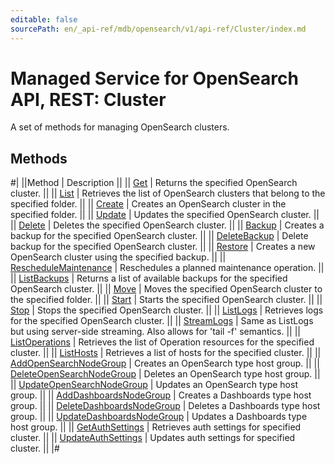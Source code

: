 ```yaml
---
editable: false
sourcePath: en/_api-ref/mdb/opensearch/v1/api-ref/Cluster/index.md
---
```


# Managed Service for OpenSearch API, REST: Cluster

A set of methods for managing OpenSearch clusters.

## Methods

#|
||Method | Description ||
|| [Get](get.md) | Returns the specified OpenSearch cluster. ||
|| [List](list.md) | Retrieves the list of OpenSearch clusters that belong to the specified folder. ||
|| [Create](create.md) | Creates an OpenSearch cluster in the specified folder. ||
|| [Update](update.md) | Updates the specified OpenSearch cluster. ||
|| [Delete](delete.md) | Deletes the specified OpenSearch cluster. ||
|| [Backup](backup.md) | Creates a backup for the specified OpenSearch cluster. ||
|| [DeleteBackup](deleteBackup.md) | Delete backup for the specified OpenSearch cluster. ||
|| [Restore](restore.md) | Creates a new OpenSearch cluster using the specified backup. ||
|| [RescheduleMaintenance](rescheduleMaintenance.md) | Reschedules a planned maintenance operation. ||
|| [ListBackups](listBackups.md) | Returns a list of available backups for the specified OpenSearch cluster. ||
|| [Move](move.md) | Moves the specified OpenSearch cluster to the specified folder. ||
|| [Start](start.md) | Starts the specified OpenSearch cluster. ||
|| [Stop](stop.md) | Stops the specified OpenSearch cluster. ||
|| [ListLogs](listLogs.md) | Retrieves logs for the specified OpenSearch cluster. ||
|| [StreamLogs](streamLogs.md) | Same as ListLogs but using server-side streaming. Also allows for 'tail -f' semantics. ||
|| [ListOperations](listOperations.md) | Retrieves the list of Operation resources for the specified cluster. ||
|| [ListHosts](listHosts.md) | Retrieves a list of hosts for the specified cluster. ||
|| [AddOpenSearchNodeGroup](addOpenSearchNodeGroup.md) | Creates an OpenSearch type host group. ||
|| [DeleteOpenSearchNodeGroup](deleteOpenSearchNodeGroup.md) | Deletes an OpenSearch type host group. ||
|| [UpdateOpenSearchNodeGroup](updateOpenSearchNodeGroup.md) | Updates an OpenSearch type host group. ||
|| [AddDashboardsNodeGroup](addDashboardsNodeGroup.md) | Creates a Dashboards type host group. ||
|| [DeleteDashboardsNodeGroup](deleteDashboardsNodeGroup.md) | Deletes a Dashboards type host group. ||
|| [UpdateDashboardsNodeGroup](updateDashboardsNodeGroup.md) | Updates a Dashboards type host group. ||
|| [GetAuthSettings](getAuthSettings.md) | Retrieves auth settings for specified cluster. ||
|| [UpdateAuthSettings](updateAuthSettings.md) | Updates auth settings for specified cluster. ||
|#